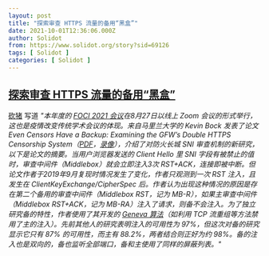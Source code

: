 ```yaml
---
layout: post
title: "探索审查 HTTPS 流量的备用“黑盒”"
date: 2021-10-01T12:36:06.000Z
author: Solidot
from: https://www.solidot.org/story?sid=69126
tags: [ Solidot ]
categories: [ Solidot ]
---
```

<!--1633091766000-->
[探索审查 HTTPS 流量的备用“黑盒”](https://www.solidot.org/story?sid=69126)
------

<div>
<a href="mailto:hxxtom@gmail.com">砍猪</a> 写道 <i>"本年度的 <a href="https://conferences.sigcomm.org/sigcomm/2021/workshop-foci.html">FOCI 2021 会议</a>在8月27日以线上 Zoom 会议的形式举行，这也是疫情改变传统学术会议的体现。来自马里兰大学的 Kevin Bock 发表了论文 Even Censors Have a Backup: Examining the GFW’s Double HTTPS Censorship System（<a href="https://geneva.cs.umd.edu/papers/foci21.pdf" target="_blank">PDF</a>，<a href="https://www.youtube.com/watch?v=ASskHbwnrV4" target="_blank">录像</a>），介绍了对防火长城 SNI 审查机制的新研究，以下是论文的摘要。当用户浏览器发送的 Client Hello 里 SNI 字段有被禁止的值时，审查中间件（Middlebox）就会立即注入3次 RST+ACK，连接即被中断。但论文作者于2019年9月复现时情况发生了变化，作者只观测到一次 RST 注入，且发生在 ClientKeyExchange/CipherSpec 后。作者认为出现这种情况的原因是存在第二个备用的审查中间件（Middlebox RST，记为 MB-R），如果主审查中间件（Middlebox RST+ACK，记为 MB-RA）注入了请求，则备不会注入。为了独立研究备的特性，作者使用了其开发的 <a href="https://github.com/kkevsterrr/geneva">Geneva 算法</a>（如利用 TCP 流重组等方法禁用了主的注入）。先前其他人的研究表明注入的可用性为 97%，但这次对备的研究显示它只有 87% 的可用性，而主有 88.2%，两者结合则正好为约 98%。备的注入也是双向的，备也监听全部端口，备和主使用了同样的屏蔽列表。"</i>
</div>
